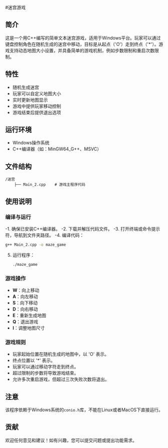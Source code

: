 #迷宫游戏

## 简介
这是一个用C++编写的简单文本迷宫游戏，适用于Windows平台。玩家可以通过键盘控制角色在随机生成的迷宫中移动，目标是从起点（'O'）走到终点（'*'）。游戏支持动态地图大小设置，并具备简单的游戏机制，例如步数限制和重启次数限制。

## 特性
- 随机生成迷宫
- 玩家可以自定义地图大小
- 实时更新地图显示
- 游戏中提供玩家移动控制
- 游戏结束后提供退出选项

## 运行环境
- Windows操作系统
- C++编译器（如：MinGW64_G++、MSVC）

## 文件结构
```
/迷宫
    ├── Main_2.cpp    # 游戏主程序代码
```

## 使用说明

### 编译与运行 
-1. 确保已安装C++编译器。
-2. 下载并解压代码文件。
-3. 打开终端或命令提示符，导航到文件夹路径。
-4. 编译代码：
   ```bash
   g++ Main_2.cpp -o maze_game
   ```
5. 运行程序：
   ```bash
   ./maze_game
   ```

### 游戏操作
- **W**：向上移动
- **A**：向左移动
- **S**：向下移动
- **D**：向右移动
- **E**：重新生成地图
- **Q**：退出游戏
- **I**：调整地图尺寸

### 游戏规则
- 玩家起始位置在随机生成的地图中，以 'O' 表示。
- 终点位置以 '*' 表示。
- 玩家可以通过移动字符走到终点。
- 超过限制的步数将导致游戏结束。
- 允许多次重启游戏，但超过三次失败次数将退出。

## 注意
该程序依赖于Windows系统的`conio.h`库，不能在Linux或者MacOS下直接运行。

## 贡献
欢迎任何意见和建议！如有兴趣，您可以提交问题或提出功能需求。
